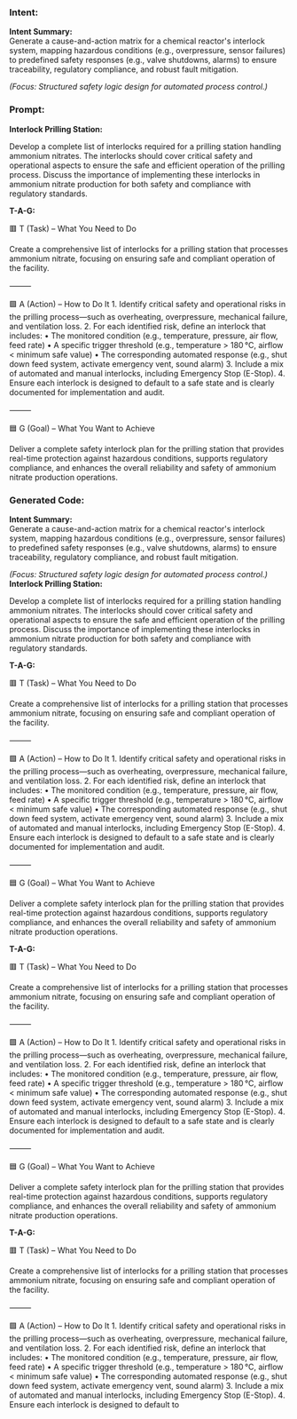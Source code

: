 ### Intent:
**Intent Summary:**  
Generate a cause-and-action matrix for a chemical reactor's interlock system, mapping hazardous conditions (e.g., overpressure, sensor failures) to predefined safety responses (e.g., valve shutdowns, alarms) to ensure traceability, regulatory compliance, and robust fault mitigation.  

*(Focus: Structured safety logic design for automated process control.)*

### Prompt:
**Interlock Prilling Station:**

Develop a complete list of interlocks required for a prilling station handling ammonium nitrates. The interlocks should cover critical safety and operational aspects to ensure the safe and efficient operation of the prilling process. Discuss the importance of implementing these interlocks in ammonium nitrate production for both safety and compliance with regulatory standards.

**T-A-G:**

🟥 T (Task) – What You Need to Do

Create a comprehensive list of interlocks for a prilling station that processes ammonium nitrate, focusing on ensuring safe and compliant operation of the facility.

⸻

🟩 A (Action) – How to Do It
	1.	Identify critical safety and operational risks in the prilling process—such as overheating, overpressure, mechanical failure, and ventilation loss.
	2.	For each identified risk, define an interlock that includes:
	•	The monitored condition (e.g., temperature, pressure, air flow, feed rate)
	•	A specific trigger threshold (e.g., temperature > 180 °C, airflow < minimum safe value)
	•	The corresponding automated response (e.g., shut down feed system, activate emergency vent, sound alarm)
	3.	Include a mix of automated and manual interlocks, including Emergency Stop (E-Stop).
	4.	Ensure each interlock is designed to default to a safe state and is clearly documented for implementation and audit.

⸻

🟦 G (Goal) – What You Want to Achieve

Deliver a complete safety interlock plan for the prilling station that provides real-time protection against hazardous conditions, supports regulatory compliance, and enhances the overall reliability and safety of ammonium nitrate production operations.

### Generated Code:
**Intent Summary:**  
Generate a cause-and-action matrix for a chemical reactor's interlock system, mapping hazardous conditions (e.g., overpressure, sensor failures) to predefined safety responses (e.g., valve shutdowns, alarms) to ensure traceability, regulatory compliance, and robust fault mitigation.  

*(Focus: Structured safety logic design for automated process control.)*
**Interlock Prilling Station:**

Develop a complete list of interlocks required for a prilling station handling ammonium nitrates. The interlocks should cover critical safety and operational aspects to ensure the safe and efficient operation of the prilling process. Discuss the importance of implementing these interlocks in ammonium nitrate production for both safety and compliance with regulatory standards.

**T-A-G:**

🟥 T (Task) – What You Need to Do

Create a comprehensive list of interlocks for a prilling station that processes ammonium nitrate, focusing on ensuring safe and compliant operation of the facility.

⸻

🟩 A (Action) – How to Do It
	1.	Identify critical safety and operational risks in the prilling process—such as overheating, overpressure, mechanical failure, and ventilation loss.
	2.	For each identified risk, define an interlock that includes:
	•	The monitored condition (e.g., temperature, pressure, air flow, feed rate)
	•	A specific trigger threshold (e.g., temperature > 180 °C, airflow < minimum safe value)
	•	The corresponding automated response (e.g., shut down feed system, activate emergency vent, sound alarm)
	3.	Include a mix of automated and manual interlocks, including Emergency Stop (E-Stop).
	4.	Ensure each interlock is designed to default to a safe state and is clearly documented for implementation and audit.

⸻

🟦 G (Goal) – What You Want to Achieve

Deliver a complete safety interlock plan for the prilling station that provides real-time protection against hazardous conditions, supports regulatory compliance, and enhances the overall reliability and safety of ammonium nitrate production operations.

**T-A-G:**

🟥 T (Task) – What You Need to Do

Create a comprehensive list of interlocks for a prilling station that processes ammonium nitrate, focusing on ensuring safe and compliant operation of the facility.

⸻

🟩 A (Action) – How to Do It
	1.	Identify critical safety and operational risks in the prilling process—such as overheating, overpressure, mechanical failure, and ventilation loss.
	2.	For each identified risk, define an interlock that includes:
	•	The monitored condition (e.g., temperature, pressure, air flow, feed rate)
	•	A specific trigger threshold (e.g., temperature > 180 °C, airflow < minimum safe value)
	•	The corresponding automated response (e.g., shut down feed system, activate emergency vent, sound alarm)
	3.	Include a mix of automated and manual interlocks, including Emergency Stop (E-Stop).
	4.	Ensure each interlock is designed to default to a safe state and is clearly documented for implementation and audit.

⸻

🟦 G (Goal) – What You Want to Achieve

Deliver a complete safety interlock plan for the prilling station that provides real-time protection against hazardous conditions, supports regulatory compliance, and enhances the overall reliability and safety of ammonium nitrate production operations.

**T-A-G:**

🟥 T (Task) – What You Need to Do

Create a comprehensive list of interlocks for a prilling station that processes ammonium nitrate, focusing on ensuring safe and compliant operation of the facility.

⸻

🟩 A (Action) – How to Do It
	1.	Identify critical safety and operational risks in the prilling process—such as overheating, overpressure, mechanical failure, and ventilation loss.
	2.	For each identified risk, define an interlock that includes:
	•	The monitored condition (e.g., temperature, pressure, air flow, feed rate)
	•	A specific trigger threshold (e.g., temperature > 180 °C, airflow < minimum safe value)
	•	The corresponding automated response (e.g., shut down feed system, activate emergency vent, sound alarm)
	3.	Include a mix of automated and manual interlocks, including Emergency Stop (E-Stop).
	4.	Ensure each interlock is designed to default to
